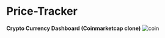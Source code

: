 # Price-Tracker
**Crypto Currency Dashboard (Coinmarketcap clone)**
![coin](https://user-images.githubusercontent.com/94719195/221413655-9e5582e4-81d9-4ac1-9f0b-bbcef82442fb.png)



